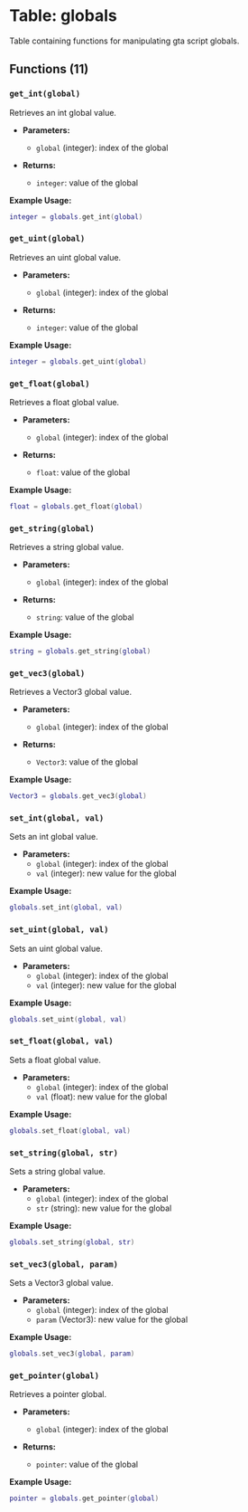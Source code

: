 # Table: globals

Table containing functions for manipulating gta script globals.

## Functions (11)

### `get_int(global)`

Retrieves an int global value.

- **Parameters:**
  - `global` (integer): index of the global

- **Returns:**
  - `integer`: value of the global

**Example Usage:**
```lua
integer = globals.get_int(global)
```

### `get_uint(global)`

Retrieves an uint global value.

- **Parameters:**
  - `global` (integer): index of the global

- **Returns:**
  - `integer`: value of the global

**Example Usage:**
```lua
integer = globals.get_uint(global)
```

### `get_float(global)`

Retrieves a float global value.

- **Parameters:**
  - `global` (integer): index of the global

- **Returns:**
  - `float`: value of the global

**Example Usage:**
```lua
float = globals.get_float(global)
```

### `get_string(global)`

Retrieves a string global value.

- **Parameters:**
  - `global` (integer): index of the global

- **Returns:**
  - `string`: value of the global

**Example Usage:**
```lua
string = globals.get_string(global)
```

### `get_vec3(global)`

Retrieves a Vector3 global value.

- **Parameters:**
  - `global` (integer): index of the global

- **Returns:**
  - `Vector3`: value of the global

**Example Usage:**
```lua
Vector3 = globals.get_vec3(global)
```

### `set_int(global, val)`

Sets an int global value.

- **Parameters:**
  - `global` (integer): index of the global
  - `val` (integer): new value for the global

**Example Usage:**
```lua
globals.set_int(global, val)
```

### `set_uint(global, val)`

Sets an uint global value.

- **Parameters:**
  - `global` (integer): index of the global
  - `val` (integer): new value for the global

**Example Usage:**
```lua
globals.set_uint(global, val)
```

### `set_float(global, val)`

Sets a float global value.

- **Parameters:**
  - `global` (integer): index of the global
  - `val` (float): new value for the global

**Example Usage:**
```lua
globals.set_float(global, val)
```

### `set_string(global, str)`

Sets a string global value.

- **Parameters:**
  - `global` (integer): index of the global
  - `str` (string): new value for the global

**Example Usage:**
```lua
globals.set_string(global, str)
```

### `set_vec3(global, param)`

Sets a Vector3 global value.

- **Parameters:**
  - `global` (integer): index of the global
  - `param` (Vector3): new value for the global

**Example Usage:**
```lua
globals.set_vec3(global, param)
```

### `get_pointer(global)`

Retrieves a pointer global.

- **Parameters:**
  - `global` (integer): index of the global

- **Returns:**
  - `pointer`: value of the global

**Example Usage:**
```lua
pointer = globals.get_pointer(global)
```


